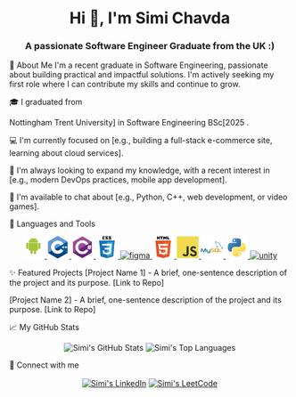 <h1 align="center">Hi 👋, I'm Simi Chavda</h1>
<h3 align="center">A passionate Software Engineer Graduate from the UK :)</h3>

👋 About Me
I'm a recent graduate in Software Engineering, passionate about building practical and impactful solutions. I'm actively seeking my first role where I can contribute my skills and continue to grow.

🎓 I graduated from 

Nottingham Trent University] in Software Engineering BSc\[2025
.

💻 I'm currently focused on [e.g., building a full-stack e-commerce site, learning about cloud services].

🌱 I'm always looking to expand my knowledge, with a recent interest in [e.g., modern DevOps practices, mobile app development].

💬 I'm available to chat about [e.g., Python, C++, web development, or video games].

🚀 Languages and Tools
<p align="center">
<a href="https://developer.android.com" target="_blank" rel="noreferrer"> <img src="https://raw.githubusercontent.com/devicons/devicon/master/icons/android/android-original-wordmark.svg" alt="android" width="40" height="40"/> </a>
<a href="https://www.w3schools.com/cpp/" target="_blank" rel="noreferrer"> <img src="https://raw.githubusercontent.com/devicons/devicon/master/icons/cplusplus/cplusplus-original.svg" alt="cplusplus" width="40" height="40"/> </a>
<a href="https://www.w3schools.com/cs/" target="_blank" rel="noreferrer"> <img src="https://raw.githubusercontent.com/devicons/devicon/master/icons/csharp/csharp-original.svg" alt="csharp" width="40" height="40"/> </a>
<a href="https://www.w3schools.com/css/" target="_blank" rel="noreferrer"> <img src="https://raw.githubusercontent.com/devicons/devicon/master/icons/css3/css3-original-wordmark.svg" alt="css3" width="40" height="40"/> </a>
<a href="https://www.figma.com/" target="_blank" rel="noreferrer"> <img src="https://www.vectorlogo.zone/logos/figma/figma-icon.svg" alt="figma" width="40" height="40"/> </a>
<a href="https://www.w3.org/html/" target="_blank" rel="noreferrer"> <img src="https://raw.githubusercontent.com/devicons/devicon/master/icons/html5/html5-original-wordmark.svg" alt="html5" width="40" height="40"/> </a>
<a href="https://developer.mozilla.org/en-US/docs/Web/JavaScript" target="_blank" rel="noreferrer"> <img src="https://raw.githubusercontent.com/devicons/devicon/master/icons/javascript/javascript-original.svg" alt="javascript" width="40" height="40"/> </a>
<a href="https://www.mysql.com/" target="_blank" rel="noreferrer"> <img src="https://raw.githubusercontent.com/devicons/devicon/master/icons/mysql/mysql-original-wordmark.svg" alt="mysql" width="40" height="40"/> </a>
<a href="https://www.python.org" target="_blank" rel="noreferrer"> <img src="https://raw.githubusercontent.com/devicons/devicon/master/icons/python/python-original.svg" alt="python" width="40" height="40"/> </a>
<a href="https://unity.com/" target="_blank" rel="noreferrer"> <img src="https://www.vectorlogo.zone/logos/unity3d/unity3d-icon.svg" alt="unity" width="40" height="40"/> </a>
</p>

✨ Featured Projects
[Project Name 1] - A brief, one-sentence description of the project and its purpose. [Link to Repo]

[Project Name 2] - A brief, one-sentence description of the project and its purpose. [Link to Repo]

📈 My GitHub Stats
<p align="center">
<img src="https://github-readme-stats.vercel.app/api?username=simichavda&show_icons=true&locale=en&theme=dark&hide_border=true" alt="Simi's GitHub Stats" />
<img src="https://github-readme-stats.vercel.app/api/top-langs?username=simichavda&show_icons=true&locale=en&layout=compact&theme=dark&hide_border=true" alt="Simi's Top Languages" />
</p>

🔗 Connect with me
<p align="center">
<a href="https://linkedin.com/in/simi-chavda-56b835235" target="_blank"><img align="center" src="https://img.shields.io/badge/LinkedIn-0077B5?style=for-the-badge&logo=linkedin&logoColor=white" alt="Simi's LinkedIn" /></a>
<a href="https://www.leetcode.com/simichavda" target="_blank"><img align="center" src="https://img.shields.io/badge/LeetCode-FFA116?style=for-the-badge&logo=LeetCode&logoColor=black" alt="Simi's LeetCode" /></a>
</p>
